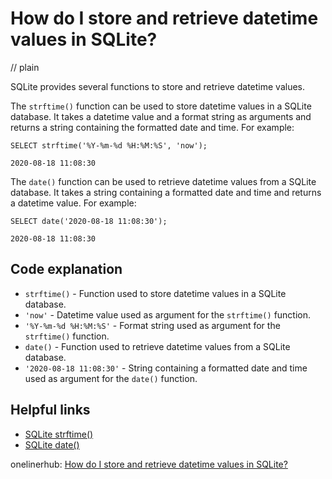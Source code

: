 # How do I store and retrieve datetime values in SQLite?
// plain

SQLite provides several functions to store and retrieve datetime values.

The `strftime()` function can be used to store datetime values in a SQLite database. It takes a datetime value and a format string as arguments and returns a string containing the formatted date and time. For example:

```
SELECT strftime('%Y-%m-%d %H:%M:%S', 'now');

2020-08-18 11:08:30
```

The `date()` function can be used to retrieve datetime values from a SQLite database. It takes a string containing a formatted date and time and returns a datetime value. For example:

```
SELECT date('2020-08-18 11:08:30');

2020-08-18 11:08:30
```

## Code explanation


* `strftime()` - Function used to store datetime values in a SQLite database.
* `'now'` - Datetime value used as argument for the `strftime()` function.
* `'%Y-%m-%d %H:%M:%S'` - Format string used as argument for the `strftime()` function.
* `date()` - Function used to retrieve datetime values from a SQLite database.
* `'2020-08-18 11:08:30'` - String containing a formatted date and time used as argument for the `date()` function.

## Helpful links

* [SQLite strftime()](https://www.sqlite.org/lang_datefunc.html)
* [SQLite date()](https://www.sqlite.org/lang_datefunc.html)

onelinerhub: [How do I store and retrieve datetime values in SQLite?](https://onelinerhub.com/sqlite/how-do-i-store-and-retrieve-datetime-values-in-sqlite)